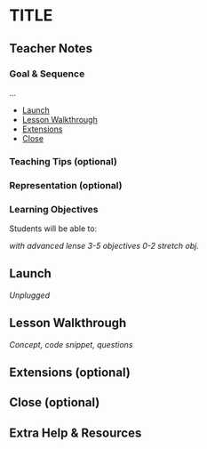 # TITLE

## Teacher Notes

### Goal & Sequence

...

- [Launch](#launch)
- [Lesson Walkthrough](#lesson-walkthrough)
- [Extensions](#extensions)
- [Close](#close)

### Teaching Tips (optional)

### Representation (optional)

### Learning Objectives

Students will be able to:

_with advanced lense_
_3-5 objectives_
_0-2 stretch obj._

## Launch
_Unplugged_

## Lesson Walkthrough
_Concept, code snippet, questions_

## Extensions (optional)

## Close (optional)

## Extra Help & Resources